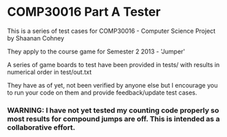 COMP30016 Part A Tester
================

This is a series of test cases for COMP30016 - Computer Science Project by Shaanan Cohney

They apply to the course game for Semester 2 2013 - 'Jumper'

A series of game boards to test have been provided in tests/ with results in numerical order in test/out.txt

They have as of yet, not been verified by anyone else but I encourage you to run your code on them and provide feedback/update test cases.
### WARNING: I have not yet tested my counting code properly so most results for compound jumps are off. This is intended as a collaborative effort.

